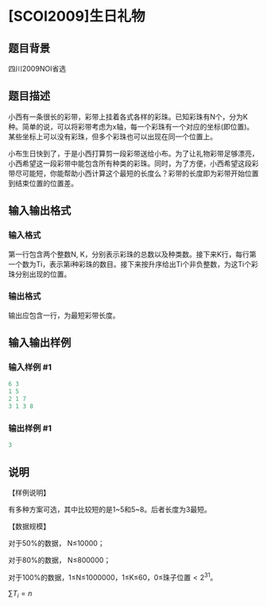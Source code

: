 # [SCOI2009]生日礼物

## 题目背景

四川2009NOI省选

## 题目描述

小西有一条很长的彩带，彩带上挂着各式各样的彩珠。已知彩珠有N个，分为K种。简单的说，可以将彩带考虑为x轴，每一个彩珠有一个对应的坐标(即位置)。某些坐标上可以没有彩珠，但多个彩珠也可以出现在同一个位置上。

小布生日快到了，于是小西打算剪一段彩带送给小布。为了让礼物彩带足够漂亮，小西希望这一段彩带中能包含所有种类的彩珠。同时，为了方便，小西希望这段彩带尽可能短，你能帮助小西计算这个最短的长度么？彩带的长度即为彩带开始位置到结束位置的位置差。

## 输入输出格式

### 输入格式

第一行包含两个整数N, K，分别表示彩珠的总数以及种类数。接下来K行，每行第一个数为Ti，表示第i种彩珠的数目。接下来按升序给出Ti个非负整数，为这Ti个彩珠分别出现的位置。

### 输出格式

输出应包含一行，为最短彩带长度。

## 输入输出样例

### 输入样例 #1

```cpp
6 3
1 5
2 1 7
3 1 3 8

```
### 输出样例 #1

```cpp
3
```


## 说明

【样例说明】

有多种方案可选，其中比较短的是1~5和5~8。后者长度为3最短。

【数据规模】

对于50%的数据， N≤10000；

对于80%的数据， N≤800000；

对于100%的数据，1≤N≤1000000，1≤K≤60，$0≤$珠子位置$<2^{31}$。

$\sum T_i =n$

